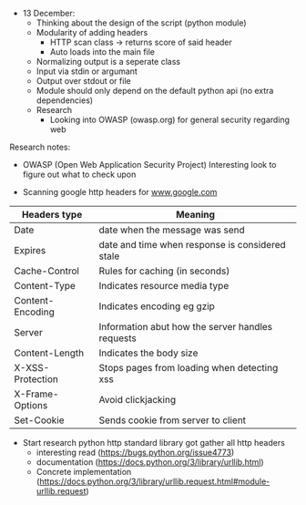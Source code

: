 * 13 December:
    - Thinking about the design of the script (python module)
    - Modularity of adding headers
        - HTTP scan class -> returns score of said header
        - Auto loads into the main file
    - Normalizing output is a seperate class
    - Input via stdin or argumant
    - Output over stdout or file
    - Module should only depend on the default python api (no extra dependencies)
    - Research
        - Looking into OWASP (owasp.org) for general security regarding web

Research notes:
* OWASP (Open Web Application Security Project) Interesting look to figure out what to check upon

* Scanning google http headers for www.google.com

| Headers type     | Meaning                                          |
|------------------|--------------------------------------------------|
| Date             | date when the message was send                   |
| Expires          | date and time when response is considered stale  |
| Cache-Control    | Rules for caching (in seconds)                   |
| Content-Type     | Indicates resource media type                    |
| Content-Encoding | Indicates encoding eg gzip                       |
| Server           | Information abut how the server handles requests |
| Content-Length   | Indicates the body size                          |
| X-XSS-Protection | Stops pages from loading when detecting xss      |
| X-Frame-Options  | Avoid clickjacking                               |
| Set-Cookie       | Sends cookie from server to client               |

* Start research python http standard library got gather all http headers
    - interesting read (https://bugs.python.org/issue4773)
    - documentation (https://docs.python.org/3/library/urllib.html)
    - Concrete implementation (https://docs.python.org/3/library/urllib.request.html#module-urllib.request)